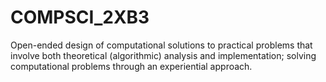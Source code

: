 # COMPSCI_2XB3
Open-ended design of computational solutions to practical problems that involve both theoretical (algorithmic) analysis and implementation; solving computational problems through an experiential approach.
